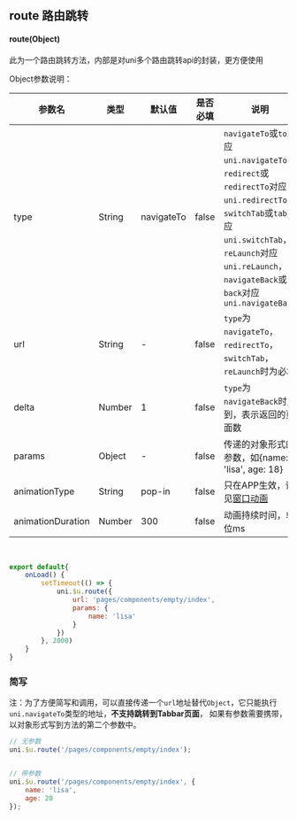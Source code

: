 ## route 路由跳转


#### route(Object)

此为一个路由跳转方法，内部是对uni多个路由跳转api的封装，更方便使用

Object参数说明：

| 参数名      |     类型       |      默认值      |   是否必填      |  说明   |
|-------------  |---------------- |---------------|------------------ |-------- |
| type | String  | navigateTo | false | `navigateTo`或`to`对应`uni.navigateTo`，`redirect`或`redirectTo`对应`uni.redirectTo`，`switchTab`或`tab`对应`uni.switchTab`，`reLaunch`对应`uni.reLaunch`，`navigateBack`或`back`对应`uni.navigateBack`|
| url | String  | -	 | false | `type`为`navigateTo`，`redirectTo`，`switchTab`，`reLaunch`时为必填 |
| delta | Number | 1  | false | `type`为`navigateBack`时用到，表示返回的页面数 |
| params | Object | -  | false | 传递的对象形式的参数，如{name: 'lisa', age: 18} |
| animationType | String | pop-in  | false | 只在APP生效，详见[窗口动画](https://uniapp.dcloud.io/api/router?id=animation) |
| animationDuration | Number | 300  | false | 动画持续时间，单位ms |


<br>

```js
export default{
	onLoad() {
		setTimeout(() => {
			uni.$u.route({
				url: 'pages/components/empty/index',
				params: {
					name: 'lisa'
				}
			})
		}, 2000)
	}
}
```


### 简写

注：为了方便简写和调用，可以直接传递一个`url`地址替代`Object`，它只能执行`uni.navigateTo`类型的地址，**不支持跳转到Tabbar页面**，
如果有参数需要携带，以对象形式写到方法的第二个参数中。

```js
// 无参数
uni.$u.route('/pages/components/empty/index');


// 带参数
uni.$u.route('/pages/components/empty/index', {
	name: 'lisa',
	age: 20
});
```


<style scoped>
h4[id=route-object] + p + p + table thead tr th:nth-child(5){
	width: 40%;
}

h4[id=route-object] + p + p + table thead tr th:nth-child(2){
	width: 12%;
}

</style>